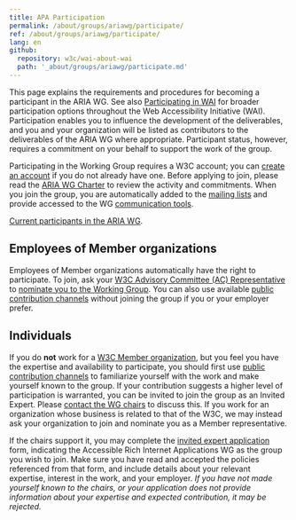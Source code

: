```yaml
---
title: APA Participation 
permalink: /about/groups/ariawg/participate/
ref: /about/groups/ariawg/participate/
lang: en
github:
  repository: w3c/wai-about-wai
  path: '_about/groups/ariawg/participate.md'
---
```


This page explains the requirements and procedures for becoming a participant in the ARIA WG. See also [Participating in WAI](http://www.w3.org/WAI/participation) for broader participation options throughout the Web Accessibility Initiative (WAI). Participation enables you to influence the development of the deliverables, and you and your organization will be listed as contributors to the deliverables of the ARIA WG where appropriate. Participant status, however, requires a commitment on your behalf to support the work of the group.

Participating in the Working Group requires a W3C account; you can [create an account](https://www.w3.org/accounts/request) if you do not already have one. Before applying to join, please read the [ARIA WG Charter](https://www.w3.org/WAI/ARIA/charter) to review the activity and commitments. When you join the group, you are automatically added to the [mailing lists](/about/groups/ariawg/contribute/#mailing-list-discussions) and provide accessed to the WG [communication tools](/about/groups/ariawg/communication/).

[Current participants in the ARIA WG](https://www.w3.org/2000/09/dbwg/details?group=83726&public=1).

## Employees of Member organizations

Employees of Member organizations automatically have the right to participate. To join, ask your [W3C Advisory Committee (AC) Representative](https://www.w3.org/Member/ACList) to [nominate you to the Working Group](http://www.w3.org/2004/01/pp-impl/83726/join). You can also use available [public contribution channels](/about/groups/ariawg/contribute/) without joining the group if you or your employer prefer.

## Individuals

If you do **not** work for a [W3C Member organization](http://www.w3.org/Consortium/Member/List), but you feel you have the expertise and availability to participate, you should first use [public contribution channels](/about/groups/ariawg/contribute/) to familiarize yourself with the work and make yourself known to the group. If your contribution suggests a higher level of participation is warranted, you can be invited to join the group as an Invited Expert. Please [contact the WG chairs](mailto:group-aria-chairs@w3.org) to discuss this. If you work for an organization whose business is related to that of the W3C, we may instead ask your organization to join and nominate you as a Member representative.

If the chairs support it, you may complete the [invited expert application](https://www.w3.org/ieapp/new) form, indicating the Accessible Rich Internet Applications WG as the group you wish to join. Make sure you have read and accepted the policies referenced from that form, and include details about your relevant expertise, interest in the work, and your employer. _If you have not made yourself known to the chairs, or your application does not provide information about your expertise and expected contribution, it may be rejected._